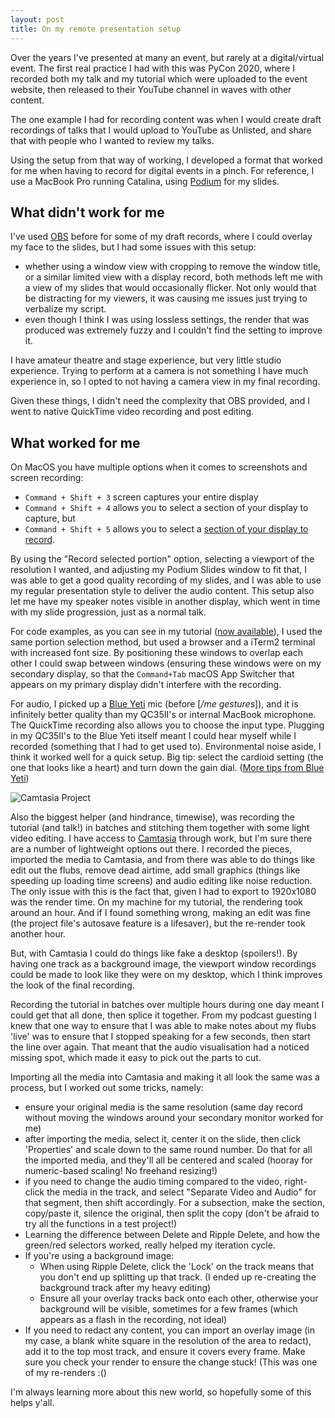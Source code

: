 ```yaml
---
layout: post
title: On my remote presentation setup
---
```


Over the years I've presented at many an event, but rarely at a digital/virtual event. The first real practice I had with this was PyCon 2020, where I recorded both my talk and my tutorial which were uploaded to the event website, then released to their YouTube channel in waves with other content. 

The one example I had for recording content was when I would create draft recordings of talks that I would upload to YouTube as Unlisted, and share that with people who I wanted to review my talks. 

Using the setup from that way of working, I developed a format that worked for me when having to record for digital events in a pinch. For reference, I use a MacBook Pro running Catalina, using [Podium](https://github.com/beeware/podium) for my slides. 


## What didn't work for me

I've used [OBS](https://obsproject.com/) before for some of my draft records, where I could overlay my face to the slides, but I had some issues with this setup: 



*   whether using a window view with cropping to remove the window title, or a similar limited view with a display record, both methods left me with a view of my slides that would occasionally flicker. Not only would that be distracting for my viewers, it was causing me issues just trying to verbalize my script. 
*   even though I think I was using lossless settings, the render that was produced was extremely fuzzy and I couldn't find the setting to improve it. 

I have amateur theatre and stage experience, but very little studio experience. Trying to perform at a camera is not something I have much experience in, so I opted to not having a camera view in my final recording. 

Given these things, I didn't need the complexity that OBS provided, and I went to native QuickTime video recording and post editing. 


## What worked for me

On MacOS you have multiple options when it comes to screenshots and screen recording: 


*   `Command + Shift + 3` screen captures your entire display
*   `Command + Shift + 4` allows you to select a section of your display to capture, but
*   `Command + Shift + 5` allows you to select a [section of your display to record](https://support.apple.com/en-au/HT208721). 

By using the "Record selected portion" option, selecting a viewport of the resolution I wanted, and adjusting my Podium Slides window to fit that, I was able to get a good quality recording of my slides, and I was able to use my regular presentation style to deliver the audio content. This setup also let me have my speaker notes visible in another display, which went in time with my slide progression, just as a normal talk. 

For code examples, as you can see in my tutorial ([now available](https://www.youtube.com/watch?v=oYy9_4fm56o)), I used the same portion selection method, but used a browser and a iTerm2 terminal with increased font size. By positioning these windows to overlap each other I could swap between windows (ensuring these windows were on my secondary display, so that the `Command+Tab` macOS App Switcher that appears on my primary display didn't interfere with the recording. 

For audio, I picked up a [Blue Yeti](https://www.jbhifi.com.au/products/blue-yeti-usb-microphone-satin-red) mic (before [_/me gestures_]), and it is infinitely better quality than my QC35II's or internal MacBook microphone. The QuickTime recording also allows you to choose the input type. Plugging in my QC35II's to the Blue Yeti itself meant I could hear myself while I recorded (something that I had to get used to). Environmental noise aside, I think it worked well for a quick setup. Big tip: select the cardioid setting (the one that looks like a heart) and turn down the gain dial. ([More tips from Blue Yeti](https://blog.bluedesigns.com/music/15-tips-for-better-home-recordings/))


![Camtasia Project]({{site.BASE_PATH}}/assets/media/camtasia-project.png "camtastia project")


Also the biggest helper (and hindrance, timewise), was recording the tutorial (and talk!) in batches and stitching them together with some light video editing. I have access to [Camtasia](https://www.techsmith.com/video-editor.html) through work, but I'm sure there are a number of lightweight options out there. I recorded the pieces, imported the media to Camtasia, and from there was able to do things like edit out the flubs, remove dead airtime, add small graphics (things like speeding up loading time screens) and audio editing like noise reduction. The only issue with this is the fact that, given I had to export to 1920x1080 was the render time. On my machine for my tutorial, the rendering took around an hour. And if I found something wrong, making an edit was fine (the project file's autosave feature is a lifesaver), but the re-render took another hour. 

But, with Camtasia I could do things like fake a desktop (spoilers!). By having one track as a background image, the viewport window recordings could be made to look like they were on my desktop, which I think improves the look of the final recording. 

Recording the tutorial in batches over multiple hours during one day meant I could get that all done, then splice it together. From my podcast guesting I knew that one way to ensure that I was able to make notes about my flubs 'live' was to ensure that I stopped speaking for a few seconds, then start the line over again. That meant that the audio visualisation had a noticed missing spot, which made it easy to pick out the parts to cut. 

Importing all the media into Camtasia and making it all look the same was a process, but I worked out some tricks, namely: 



*   ensure your original media is the same resolution (same day record without moving the windows around your secondary monitor worked for me)
*   after importing the media, select it, center it on the slide, then click 'Properties' and scale down to the same round number. Do that for all the imported media, and they'll all be centered and scaled (hooray for numeric-based scaling! No freehand resizing!)
*   if you need to change the audio timing compared to the video, right-click the media in the track, and select "Separate Video and Audio" for that segment, then shift accordingly. For a subsection, make the section, copy/paste it, silence the original, then split the copy (don't be afraid to try all the functions in a test project!)
*   Learning the difference between Delete and Ripple Delete, and how the green/red selectors worked, really helped my iteration cycle. 
*   If you're using a background image: 
    *   When using Ripple Delete, click the 'Lock' on the track means that you don't end up splitting up that track. (I ended up re-creating the background track after my heavy editing)
    *   Ensure all your overlay tracks back onto each other, otherwise your background will be visible, sometimes for a few frames (which appears as a flash in the recording, not ideal)
*   If you need to redact any content, you can import an overlay image (in my case, a blank white square in the resolution of the area to redact), add it to the top most track, and ensure it covers every frame. Make sure you check your render to ensure the change stuck! (This was one of my re-renders :()

I'm always learning more about this new world, so hopefully some of this helps y'all.
